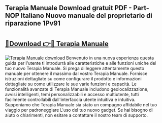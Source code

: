 ## Terapia Manuale Download gratuit PDF - Part-NOP Italiano Nuovo manuale del proprietario di riparazione 1Pv91

# <h2><a href="http://dfeuc3.blite.top/?on=Terapia+Manuale">🔗Download 👉🔴 Terapia Manuale</a></h2>

[![Terapia Manuale download](https://i.imgur.com/lujVjoI.png)](http://dfeuc3.blite.top/?on=Terapia+Manuale)
Benvenuto in una nuova esperienza questa guida per l'utente ti introdurrà alle caratteristiche e alle funzioni uniche del tuo nuovo Terapia Manuale. Si prega di leggere attentamente questo manuale per ottenere il massimo dal vostro Terapia Manuale. Fornisce istruzioni dettagliate su come configurare il prodotto e informazioni dettagliate su come utilizzare le sue varie funzioni e capacità. Le funzionalità avanzate di Terapia Manuale includono geolocalizzazione, avvisi intelligenti, temi personalizzabili e accesso multiutente, tutti facilmente controllabili dall'interfaccia utente intuitiva e intuitiva. Supponiamo che Terapia Manuale sia stato un compagno affidabile nel tuo viaggio per padroneggiare L'uso del tuo nuovo gadget. Se hai bisogno di aiuto o chiarimenti, non esitare a contattare il nostro team di supporto.
